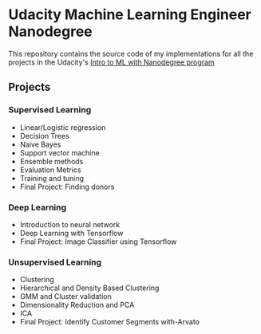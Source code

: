 # Udacity Machine Learning Engineer Nanodegree
This repository contains the source code of my implementations for all the projects in the Udacity's [Intro to ML with Nanodegree program](https://www.udacity.com/course/intro-to-machine-learning-with-tensorflow-nanodegree--nd230)

## Projects
### Supervised Learning 
- Linear/Logistic regression
- Decision Trees
- Naive Bayes
- Support vector machine
- Ensemble methods
- Evaluation Metrics
- Training and tuning
- Final Project: Finding donors

### Deep Learning
- Introduction to neural network
- Deep Learning with Tensorflow
- Final Project: Image Classifier using Tensorflow

### Unsupervised Learning
- Clustering
- Hierarchical and Density Based Clustering
- GMM and Cluster validation
- Dimensionality Reduction and PCA
- ICA
- Final Project: Identify Customer Segments with-Arvato
